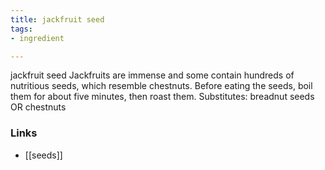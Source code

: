 ```yaml
---
title: jackfruit seed
tags:
- ingredient

---
```

jackfruit seed Jackfruits are immense and some contain hundreds of nutritious seeds, which resemble chestnuts. Before eating the seeds, boil them for about five minutes, then roast them. Substitutes: breadnut seeds OR chestnuts

### Links

* [[seeds]]
